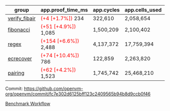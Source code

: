 | group | app.proof_time_ms | app.cycles | app.cells_used | leaf.proof_time_ms | leaf.cycles | leaf.cells_used |
| -- | -- | -- | -- | -- | -- | -- |
| [verify_fibair](https://github.com/openvm-org/openvm/blob/benchmark-results/benchmarks-pr/2153/verify_fibair-fc7e302d6125bff123c2409565b94b8d9ccb0f46.md) |<span style='color: red'>(+4 [+1.7%])</span> 234 |  322,610 |  2,058,654 |- | - | - |
| [fibonacci](https://github.com/openvm-org/openvm/blob/benchmark-results/benchmarks-pr/2153/fibonacci-fc7e302d6125bff123c2409565b94b8d9ccb0f46.md) |<span style='color: red'>(+51 [+4.9%])</span> 1,085 |  1,500,209 |  2,100,402 |- | - | - |
| [regex](https://github.com/openvm-org/openvm/blob/benchmark-results/benchmarks-pr/2153/regex-fc7e302d6125bff123c2409565b94b8d9ccb0f46.md) |<span style='color: red'>(+154 [+6.6%])</span> 2,488 |  4,137,372 |  17,759,394 |- | - | - |
| [ecrecover](https://github.com/openvm-org/openvm/blob/benchmark-results/benchmarks-pr/2153/ecrecover-fc7e302d6125bff123c2409565b94b8d9ccb0f46.md) |<span style='color: red'>(+74 [+10.4%])</span> 786 |  122,859 |  2,263,820 |- | - | - |
| [pairing](https://github.com/openvm-org/openvm/blob/benchmark-results/benchmarks-pr/2153/pairing-fc7e302d6125bff123c2409565b94b8d9ccb0f46.md) |<span style='color: red'>(+62 [+4.2%])</span> 1,523 |  1,745,742 |  25,468,210 |- | - | - |


Commit: https://github.com/openvm-org/openvm/commit/fc7e302d6125bff123c2409565b94b8d9ccb0f46

[Benchmark Workflow](https://github.com/openvm-org/openvm/actions/runs/18410576692)

